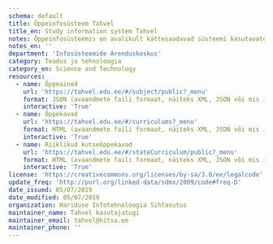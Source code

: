 ```yaml
---
schema: default
title: Õppeinfosüsteem Tahvel 
title_en: Study information system Tahvel
notes: Õppeinfosüsteemis on avalikult kättesaadavad süsteemi kasutavate haridusasutuste poolt läbi viidavad õppeained (iga õppeaine juures link JSON väljundule) ja õppekavad, mis on haridusasutuste poolt kinnitatud. Lisaks on süsteemi lisatud riiklikke õppekavasid. 
notes_en: ''
department: 'Infosüsteemide Arenduskeskus'
category: Teadus ja tehnoloogia
category_en: Science and Technology
resources:
  - name: Õppeained
    url: 'https://tahvel.edu.ee/#/subject/public?_menu' 
    format: JSON (avaandmete faili formaat, näiteks XML, JSON või mis iganes)
    interactive: 'True'
  - name: Õppekavad
    url: 'https://tahvel.edu.ee/#/curriculums?_menu' 
    format: HTML (avaandmete faili formaat, näiteks XML, JSON või mis iganes)
    interactive: 'True' 
  - name: Riiklikud kutseõppekavad
    url: 'https://tahvel.edu.ee/#/stateCurriculum/public?_menu' 
    format: HTML (avaandmete faili formaat, näiteks XML, JSON või mis iganes)
    interactive: 'True'
license: 'https://creativecommons.org/licenses/by-sa/3.0/ee/legalcode' 
update_freq: 'http://purl.org/linked-data/sdmx/2009/code#freq-D' 
date_issued: 05/07/2019 
date_modified: 05/07/2019 
organization: Hariduse Infotehnoloogia Sihtasutus
maintainer_name: Tahvel kasutajatugi
maintainer_email: tahvel@hitsa.ee
maintainer_phone: '' 
---
```

